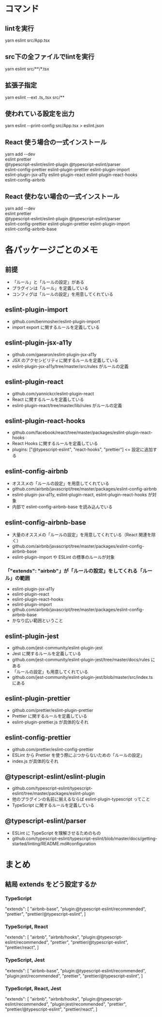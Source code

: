 # コマンド

## lintを実行
yarn eslint src/App.tsx

## src下の全ファイルでlintを実行
yarn eslint src/**/*.tsx

## 拡張子指定
yarn eslint --ext .ts,.tsx src/**

## 使われている設定を出力
yarn eslint --print-config src/App.tsx > eslint.json

## React 使う場合の一式インストール
yarn add --dev \
  eslint prettier \
  @typescript-eslint/eslint-plugin @typescript-eslint/parser \
  eslint-config-prettier eslint-plugin-prettier eslint-plugin-import \
  eslint-plugin-jsx-a11y  eslint-plugin-react eslint-plugin-react-hooks \
  eslint-config-airbnb

## React 使わない場合の一式インストール
yarn add --dev \
  eslint prettier \
  @typescript-eslint/eslint-plugin @typescript-eslint/parser \
  eslint-config-prettier eslint-plugin-prettier eslint-plugin-import \
  eslint-config-airbnb-base

# 各パッケージごとのメモ

## 前提
- 「ルール」と「ルールの設定」がある
- プラグインは「ルール」を定義している
- コンフィグは「ルールの設定」を用意してくれている

## eslint-plugin-import
- github.com/benmosher/eslint-plugin-import
- import export に関するルールを定義している

## eslint-plugin-jsx-a11y
- github.com/gaearon/eslint-plugin-jsx-a11y
- JSX のアクセシビリティに関するルールを定義している
- eslint-plugin-jsx-a11y/tree/master/src/rules がルールの定義

## eslint-plugin-react
- github.com/yannickcr/eslint-plugin-react
- React に関するルールを定義している
- eslint-plugin-react/tree/master/lib/rules がルールの定義

## eslint-plugin-react-hooks
- github.com/facebook/react/tree/master/packages/eslint-plugin-react-hooks
- React Hooks に関するルールを定義している
- plugins: ["@typescript-eslint", "react-hooks", "prettier"] <= 設定に追加する

## eslint-config-airbnb
- オススメの「ルールの設定」を用意してくれている
- github.com/airbnb/javascript/tree/master/packages/eslint-config-airbnb
- eslint-plugin-jsx-a11y, eslint-plugin-react, eslint-plugin-react-hooks が対象
- 内部で eslint-config-airbnb-base を読み込んでいる

## eslint-config-airbnb-base
- 大量のオススメの「ルールの設定」を用意してくれている（React 関連を除く）
- github.com/airbnb/javascript/tree/master/packages/eslint-config-airbnb-base
- eslint-plugin-import や ESLint の標準のルールが対象

### 「"extends": "airbnb"」が「ルールの設定」をしてくれる「ルール」の範囲
- eslint-plugin-jsx-a11y
- eslint-plugin-react
- eslint-plugin-react-hooks
- eslint-plugin-import
- github.com/airbnb/javascript/tree/master/packages/eslint-config-airbnb-base
- かなり広い範囲ということ

## eslint-plugin-jest
- github.com/jest-community/eslint-plugin-jest
- Jest に関するルールを定義している
- github.com/jest-community/eslint-plugin-jest/tree/master/docs/rules にある
- 「ルールの設定」も用意してくれている
- github.com/jest-community/eslint-plugin-jest/blob/master/src/index.ts にある

## eslint-plugin-prettier
- github.com/prettier/eslint-plugin-prettier
- Prettier に関するルールを定義している
- eslint-plugin-prettier.js が具体的なそれ

## eslint-config-prettier
- github.com/prettier/eslint-config-prettier
- ESLint から Prettier を使う際にぶつからないための「ルールの設定」
- index.js が具体的なそれ

## @typescript-eslint/eslint-plugin
- github.com/typescript-eslint/typescript-eslint/tree/master/packages/eslint-plugin
- 他のプラグインの名前に揃えるならば eslint-plugin-typescript ってこと
- TypeScript に関するルールを定義している

## @typescript-eslint/parser
- ESLint に TypeScript を理解させるためのもの
- github.com/typescript-eslint/typescript-eslint/blob/master/docs/getting-started/linting/README.md#configuration

# まとめ

## 結局 extends をどう設定するか

### TypeScript
"extends": [
  "airbnb-base",
  "plugin:@typescript-eslint/recommended",
  "prettier",
  "prettier/@typescript-eslint",
]

### TypeScript, React
"extends": [
  "airbnb",
  "airbnb/hooks",
  "plugin:@typescript-eslint/recommended",
  "prettier",
  "prettier/@typescript-eslint",
  "prettier/react",
]

### TypeScript, Jest
"extends": [
  "airbnb-base",
  "plugin:@typescript-eslint/recommended",
  "plugin:jest/recommended",
  "prettier",
  "prettier/@typescript-eslint",
]

### TypeScript, React, Jest
"extends": [
  "airbnb",
  "airbnb/hooks",
  "plugin:@typescript-eslint/recommended",
  "plugin:jest/recommended",
  "prettier",
  "prettier/@typescript-eslint",
  "prettier/react",
]
